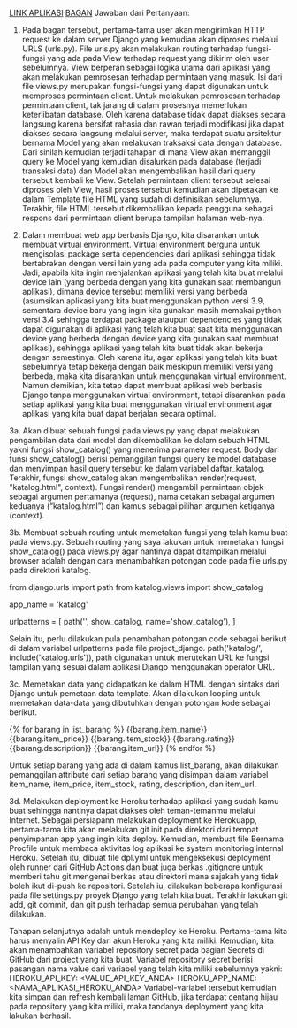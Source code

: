 [LINK APLIKASI](https://dashboard.heroku.com/apps/mvt-djangoapp)
[BAGAN](https://drive.google.com/file/d/1x0t_L8MGvQT8vm0xjlLMYXXwQCyWYQy1/view?usp=sharing)
Jawaban dari Pertanyaan:
1. Pada bagan tersebut, pertama-tama user akan mengirimkan HTTP request ke dalam server Django yang kemudian akan diproses melalui URLS (urls.py). File urls.py akan melakukan routing terhadap fungsi-fungsi yang ada pada View terhadap request yang dikirim oleh user sebelumnya. View berperan sebagai logika utama dari aplikasi yang akan melakukan pemrosesan terhadap permintaan yang masuk. Isi dari file views.py merupakan fungsi-fungsi yang dapat digunakan untuk memproses permintaan client. Untuk melakukan pemrosesan terhadap permintaan client, tak jarang di dalam prosesnya memerlukan keterlibatan database. Oleh karena database tidak dapat diakses secara langsung karena bersifat rahasia dan rawan terjadi modifikasi jika dapat diakses secara langsung melalui server, maka terdapat suatu arsitektur bernama Model yang akan melakukan traksaksi data dengan database. Dari sinilah kemudian terjadi tahapan di mana View akan memanggil query ke Model yang kemudian disalurkan pada database (terjadi transaksi data) dan Model  akan mengembalikan hasil dari query tersebut kembali ke View. Setelah permintaan client tersebut selesai diproses oleh View, hasil proses tersebut kemudian  akan dipetakan ke dalam Template file HTML yang sudah di definisikan sebelumnya. Terakhir, file HTML tersebut dikembalikan kepada pengguna sebagai respons dari permintaan client berupa tampilan halaman web-nya.

2. Dalam membuat web app berbasis Django, kita disarankan untuk membuat virtual environment. Virtual environment berguna untuk mengisolasi package serta dependencies dari aplikasi sehingga tidak bertabrakan dengan versi lain yang ada pada computer yang kita miliki. Jadi, apabila kita ingin menjalankan aplikasi yang telah kita buat melalui device lain (yang berbeda dengan yang kita gunakan saat membangun aplikasi), dimana device tersebut memiliki versi yang berbeda (asumsikan aplikasi yang kita buat menggunakan python versi 3.9, sementara device baru yang ingin kita gunakan masih memakai python versi 3.4 sehingga terdapat package ataupun dependencies yang tidak dapat digunakan di aplikasi yang telah kita buat saat kita menggunakan device yang berbeda dengan device yang kita gunakan saat membuat aplikasi), sehingga aplikasi yang telah kita buat tidak akan bekerja dengan semestinya. Oleh karena itu, agar aplikasi yang telah kita buat sebelumnya tetap bekerja dengan baik meskipun memiliki versi yang berbeda, maka kita disarankan untuk menggunakan virtual environment. Namun demikian, kita tetap dapat membuat aplikasi web berbasis Django tanpa menggunakan virtual environment, tetapi disarankan pada setiap aplikasi yang kita buat menggunakan virtual environment agar aplikasi yang kita buat dapat berjalan secara optimal.

3a.   Akan dibuat sebuah fungsi pada views.py yang dapat melakukan pengambilan data dari model dan dikembalikan ke dalam sebuah HTML yakni fungsi show_catalog() yang menerima parameter request. Body dari funsi show_catalog() berisi pemanggilan fungsi query ke model database dan menyimpan hasil query tersebut ke dalam variabel daftar_katalog. Terakhir, fungsi show_catalog akan mengembalikan render(request, "katalog.html", context). Fungsi render() mengambil permintaan objek sebagai argumen pertamanya (request), nama cetakan sebagai argumen keduanya (“katalog.html”) dan kamus sebagai pilihan argumen ketiganya (context).

3b.   Membuat sebuah routing untuk memetakan fungsi yang telah kamu buat pada views.py.
Sebuah routing yang saya lakukan untuk memetakan fungsi show_catalog() pada views.py agar nantinya dapat ditampilkan melalui browser adalah dengan cara menambahkan potongan code pada file urls.py pada direktori katalog.

from django.urls import path
from katalog.views import show_catalog

app_name = 'katalog'

urlpatterns = [
    path('', show_catalog, name='show_catalog'),
]

Selain itu, perlu dilakukan pula penambahan potongan code sebagai berikut di dalam variabel urlpatterns pada file project_django.
path('katalog/', include('katalog.urls')),
path digunakan untuk merutekan URL ke fungsi tampilan yang sesuai dalam aplikasi Django menggunakan operator URL.

3c.   Memetakan data yang didapatkan ke dalam HTML dengan sintaks dari Django untuk pemetaan data template.
Akan dilakukan looping untuk memetakan data-data yang dibutuhkan dengan potongan kode sebagai berikut.

{% for barang in list_barang %}
      <tr>
        <th>{{barang.item_name}}</th>
        <th>{{barang.item_price}}</th>
        <th>{{barang.item_stock}}</th>
        <th>{{barang.rating}}</th>
        <th>{{barang.description}}</th>
        <th>{{barang.item_url}}</th>
      </tr>
 {% endfor %}
  
Untuk setiap barang yang ada di dalam kamus list_barang, akan dilakukan pemanggilan attribute dari setiap barang yang disimpan dalam variabel item_name, item_price, item_stock, rating, description, dan item_url.

3d.   Melakukan deployment ke Heroku terhadap aplikasi yang sudah kamu buat sehingga nantinya dapat diakses oleh teman-temanmu melalui Internet.
Sebagai persiapann melakukan deployment ke Herokuapp, pertama-tama kita akan melakukan git init pada direktori dari tempat penyimpanan app yang ingin kita deploy. Kemudian, membuat file Bernama Procfile untuk membaca aktivitas log aplikasi ke system monitoring internal Heroku. Setelah itu, dibuat file dpl.yml untuk mengeksekusi deployment oleh runner dari GitHub Actions dan buat juga berkas .gitignore untuk memberi tahu git mengenai berkas atau direktori mana sajakah yang tidak boleh ikut di-push ke repositori. Setelah iu, dilakukan beberapa konfigurasi pada file settings.py proyek Django yang telah kita buat. Terakhir lakukan git add, git commit, dan git push terhadap semua perubahan yang telah dilakukan.

Tahapan selanjutnya adalah untuk mendeploy ke Heroku.
Pertama-tama kita harus menyalin API Key dari akun Heroku yang kita miliki. Kemudian, kita akan menambahkan variabel repository secret pada bagian Secrets di GitHub dari project yang kita buat. Variabel repository secret berisi pasangan nama value dari variabel yang telah kita miliki sebelumnya yakni:
HEROKU_API_KEY: <VALUE_API_KEY_ANDA>
HEROKU_APP_NAME: <NAMA_APLIKASI_HEROKU_ANDA>
Variabel-variabel tersebut kemudian kita simpan dan refresh kembali laman GitHub, jika terdapat centang hijau pada repository yang kita miliki, maka tandanya deployment yang kita lakukan berhasil.
